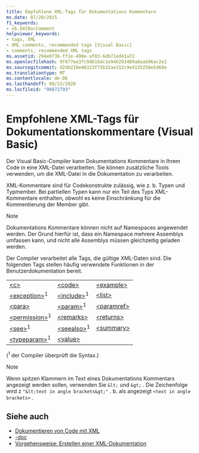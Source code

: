 ```yaml
---
title: Empfohlene XML-Tags für Dokumentations Kommentare
ms.date: 07/20/2015
f1_keywords:
- vb.XmlDocComment
helpviewer_keywords:
- tags, XML
- XML comments, recommended tags [Visual Basic]
- comments, recommended XML tags
ms.assetid: 294e0736-ff1e-498e-af83-6db71ed41a72
ms.openlocfilehash: 9f877ee3fc9d616dc1e946293489a8aab96ac2e1
ms.sourcegitcommit: d2db216e46323f73b32ae312c9e4135258e5d68e
ms.translationtype: MT
ms.contentlocale: de-DE
ms.lasthandoff: 09/22/2020
ms.locfileid: "90872793"
---
```

# <a name="recommended-xml-tags-for-documentation-comments-visual-basic"></a>Empfohlene XML-Tags für Dokumentationskommentare (Visual Basic)

Der Visual Basic-Compiler kann Dokumentations Kommentare in Ihrem Code in eine XML-Datei verarbeiten. Sie können zusätzliche Tools verwenden, um die XML-Datei in die Dokumentation zu verarbeiten.  
  
 XML-Kommentare sind für Codekonstrukte zulässig, wie z. b. Typen und Typmember. Bei partiellen Typen kann nur ein Teil des Typs XML-Kommentare enthalten, obwohl es keine Einschränkung für die Kommentierung der Member gibt.  
  
> [!NOTE]
> Dokumentations Kommentare können nicht auf Namespaces angewendet werden. Der Grund hierfür ist, dass ein Namespace mehrere Assemblys umfassen kann, und nicht alle Assemblys müssen gleichzeitig geladen werden.  
  
 Der Compiler verarbeitet alle Tags, die gültige XML-Daten sind. Die folgenden Tags stellen häufig verwendete Funktionen in der Benutzerdokumentation bereit.  
  
||||  
|---|---|---|  
|[\<c>](c.md)|[\<code>](code.md)|[\<example>](example.md)|  
|[\<exception>](exception.md)<sup>1</sup>|[\<include>](include.md)<sup>1</sup>|[\<list>](list.md)|  
|[\<para>](para.md)|[\<param>](param.md)<sup>1</sup>|[\<paramref>](paramref.md)|  
|[\<permission>](permission.md)<sup>1</sup>|[\<remarks>](remarks.md)|[\<returns>](returns.md)|  
|[\<see>](see.md)<sup>1</sup>|[\<seealso>](seealso.md)<sup>1</sup>|[\<summary>](summary.md)|  
|[\<typeparam>](typeparam.md)<sup>1</sup>|[\<value>](value.md)||  
  
 (<sup>1</sup> der Compiler überprüft die Syntax.)  
  
> [!NOTE]
> Wenn spitzen Klammern im Text eines Dokumentations Kommentars angezeigt werden sollen, verwenden Sie `&lt;` und `&gt;` . Die Zeichenfolge wird z `"&lt;text in angle brackets&gt;"` . b. als angezeigt `<text in angle brackets>` .  
  
## <a name="see-also"></a>Siehe auch

- [Dokumentieren von Code mit XML](../../programming-guide/program-structure/documenting-your-code-with-xml.md)
- [-doc](../../reference/command-line-compiler/doc.md)
- [Vorgehensweise: Erstellen einer XML-Dokumentation](../../programming-guide/program-structure/how-to-create-xml-documentation.md)
